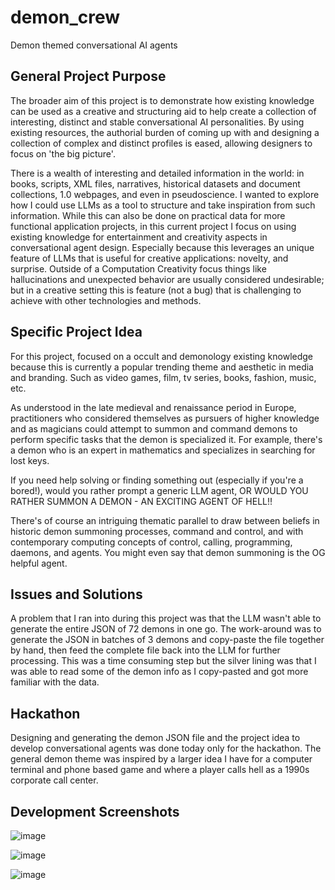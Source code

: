 # demon_crew
Demon themed conversational AI agents

## General Project Purpose
The broader aim of this project is to demonstrate how existing knowledge can be used as a creative and structuring aid to help create a collection of interesting, distinct and stable conversational AI personalities. By using existing resources, the authorial burden of coming up with and designing a collection of complex and distinct profiles is eased, allowing designers to focus on 'the big picture'.

There is a wealth of interesting and detailed information in the world: in books, scripts, XML files, narratives, historical datasets and document collections, 1.0 webpages, and even in pseudoscience. I wanted to explore how I could use LLMs as a tool to structure and take inspiration from such information. While this can also be done on practical data for more functional application projects, in this current project I focus on using existing knowledge for entertainment and creativity aspects in conversational agent design. Especially because this leverages an unique feature of LLMs that is useful for creative applications: novelty, and surprise. Outside of a Computation Creativity focus things like hallucinations and unexpected behavior are usually considered undesirable; but in a creative setting this is feature (not a bug) that is challenging to achieve with other technologies and methods.

## Specific Project Idea
For this project, focused on a occult and demonology existing knowledge because this is currently a popular trending theme and aesthetic in media and branding. Such as video games, film, tv series, books, fashion, music, etc.

As understood in the late medieval and renaissance period in Europe, practitioners who considered themselves as pursuers of higher knowledge and as magicians could attempt to summon and command demons to perform specific tasks that the demon is specialized it. For example, there's a demon who is an expert in mathematics and specializes in searching for lost keys.

If you need help solving or finding something out (especially if you're a bored!), would you rather prompt a generic LLM agent, OR WOULD YOU RATHER SUMMON A DEMON - AN EXCITING AGENT OF HELL!!

There's of course an intriguing thematic parallel to draw between beliefs in historic demon summoning processes, command and control, and with contemporary computing concepts of control, calling, programming, daemons, and agents. You might even say that demon summoning is the OG helpful agent.

## Issues and Solutions
A problem that I ran into during this project was that the LLM wasn't able to generate the entire JSON of 72 demons in one go. The work-around was to generate the JSON in batches of 3 demons and copy-paste the file together by hand, then feed the complete file back into the LLM for further processing. This was a time consuming step but the silver lining was that I was able to read some of the demon info as I copy-pasted and got more familiar with the data. 

## Hackathon
Designing and generating the demon JSON file and the project idea to develop conversational agents was done today only for the hackathon. 
The general demon theme was inspired by a larger idea I have for a computer terminal and phone based game and where a player calls hell as a 1990s corporate call center.

## Development Screenshots

![image](https://github.com/user-attachments/assets/4a259056-946b-4a31-94d7-683f6f271f84)

![image](https://github.com/user-attachments/assets/f010f0b1-723a-409a-930e-171dee9de199)

![image](https://github.com/user-attachments/assets/35f73572-f831-48ee-b38a-210ade65b197)

